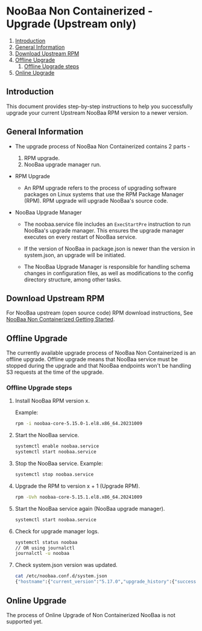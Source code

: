 # NooBaa Non Containerized - Upgrade (Upstream only)

1. [Introduction](#introduction)
2. [General Information](#general-information)
3. [Download Upstream RPM](#download-upstream-rpm)
4. [Offline Upgrade](#offline-upgrade)
    1. [Offline Upgrade steps](#offline-upgrade-steps)
5. [Online Upgrade](#online-upgrade)


## Introduction
This document provides step-by-step instructions to help you successfully upgrade your current Upstream NooBaa RPM version to a newer version.

## General Information
- The upgrade process of NooBaa Non Containerized contains 2 parts - 
    1. RPM upgrade.
    2. NooBaa upgrade manager run.
- RPM Upgrade 
    - An RPM upgrade refers to the process of upgrading software packages on Linux systems that use the RPM Package Manager (RPM). RPM upgrade will upgrade NooBaa's source code. 

- NooBaa Upgrade Manager
    - The noobaa.service file includes an `ExecStartPre` instruction to run NooBaa's upgrade manager. This ensures the upgrade manager executes on every restart of NooBaa service. 

    - If the version of NooBaa in package.json is newer than the version in system.json, an upgrade will be initiated.

    - The NooBaa Upgrade Manager is responsible for handling schema changes in configuration files, as well as modifications to the config directory structure, among other tasks.

## Download Upstream RPM

For NooBaa upstream (open source code) RPM download instructions, See [NooBaa Non Containerized Getting Started](./GettingStarted.md).

## Offline Upgrade
The currently available upgrade process of NooBaa Non Containerized is an offline upgrade. Offline upgrade means that NooBaa service must be stopped during the upgrade and that NooBaa endpoints won't be handling S3 requests at the time of the upgrade.

### Offline Upgrade steps
1. Install NooBaa RPM version x.

    Example: 
    ```sh 
    rpm -i noobaa-core-5.15.0-1.el8.x86_64.20231009
    ```

2. Start the NooBaa service.
    ```sh
    systemctl enable noobaa.service
    systemctl start noobaa.service
    ```
3. Stop the NooBaa service.
    Example:
    ```sh
    systemctl stop noobaa.service
    ```
4. Upgrade the RPM to version x + 1 (Upgrade RPM). 
    ```sh
    rpm -Uvh noobaa-core-5.15.1.el8.x86_64.20241009
    ```
5. Start the NooBaa service again (NooBaa upgrade manager).
    ```sh
    systemctl start noobaa.service
    ```
6. Check for upgrade manager logs. 
    ```sh 
    systemctl status noobaa
    // OR using journalctl
    journalctl -u noobaa
    ```
7. Check system.json version was updated.
    ```sh
    cat /etc/noobaa.conf.d/system.json
    {"hostname":{"current_version":"5.17.0","upgrade_history":{"successful_upgrades":[{"timestamp":1719299738760,"completed_scripts":[],"from_version":"5.15.4","to_version":"5.17.0"}]}}}
    ```
## Online Upgrade
The process of Online Upgrade of Non Containerized NooBaa is not supported yet.
